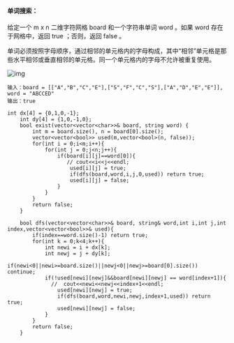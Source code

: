 #### 单词搜索：

给定一个 m x n 二维字符网格 board 和一个字符串单词 word 。如果 word 存在于网格中，返回 true ；否则，返回 false 。

单词必须按照字母顺序，通过相邻的单元格内的字母构成，其中“相邻”单元格是那些水平相邻或垂直相邻的单元格。同一个单元格内的字母不允许被重复使用。



![img](https://assets.leetcode.com/uploads/2020/11/04/word2.jpg)

```
输入：board = [["A","B","C","E"],["S","F","C","S"],["A","D","E","E"]], word = "ABCCED"
输出：true
```



```
int dx[4] = {0,1,0,-1};
    int dy[4] = {1,0,-1,0};
    bool exist(vector<vector<char>>& board, string word) {
        int m = board.size(), n = board[0].size();
        vector<vector<bool>> used(m,vector<bool>(n, false));
        for(int i = 0;i<m;i++){
            for(int j = 0;j<n;j++){
                if(board[i][j]==word[0]){
                   // cout<<i<<j<<endl;
                    used[i][j] = true;
                    if(dfs(board,word,i,j,0,used)) return true;
                    used[i][j] = false;
                }
            }
        }
        return false;
    }

    bool dfs(vector<vector<char>>& board, string& word,int i,int j,int index,vector<vector<bool>>& used){
        if(index==word.size()-1) return true;
        for(int k = 0;k<4;k++){
            int newi = i + dx[k];
            int newj = j + dy[k];
            if(newi<0||newi>=board.size()||newj<0||newj>=board[0].size()) continue;
            if(!used[newi][newj]&&board[newi][newj] == word[index+1]){
              //  cout<<newi<<newj<<index+1<<endl;
                used[newi][newj] = true;
                if(dfs(board,word,newi,newj,index+1,used)) return true;
                used[newi][newj] = false;
            }
        }
        return false;
    }
```

